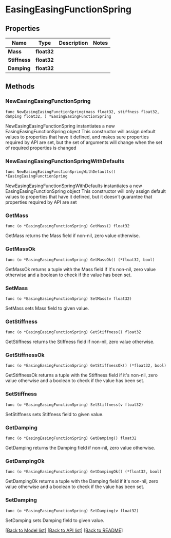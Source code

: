 # EasingEasingFunctionSpring

## Properties

Name | Type | Description | Notes
------------ | ------------- | ------------- | -------------
**Mass** | **float32** |  | 
**Stiffness** | **float32** |  | 
**Damping** | **float32** |  | 

## Methods

### NewEasingEasingFunctionSpring

`func NewEasingEasingFunctionSpring(mass float32, stiffness float32, damping float32, ) *EasingEasingFunctionSpring`

NewEasingEasingFunctionSpring instantiates a new EasingEasingFunctionSpring object
This constructor will assign default values to properties that have it defined,
and makes sure properties required by API are set, but the set of arguments
will change when the set of required properties is changed

### NewEasingEasingFunctionSpringWithDefaults

`func NewEasingEasingFunctionSpringWithDefaults() *EasingEasingFunctionSpring`

NewEasingEasingFunctionSpringWithDefaults instantiates a new EasingEasingFunctionSpring object
This constructor will only assign default values to properties that have it defined,
but it doesn't guarantee that properties required by API are set

### GetMass

`func (o *EasingEasingFunctionSpring) GetMass() float32`

GetMass returns the Mass field if non-nil, zero value otherwise.

### GetMassOk

`func (o *EasingEasingFunctionSpring) GetMassOk() (*float32, bool)`

GetMassOk returns a tuple with the Mass field if it's non-nil, zero value otherwise
and a boolean to check if the value has been set.

### SetMass

`func (o *EasingEasingFunctionSpring) SetMass(v float32)`

SetMass sets Mass field to given value.


### GetStiffness

`func (o *EasingEasingFunctionSpring) GetStiffness() float32`

GetStiffness returns the Stiffness field if non-nil, zero value otherwise.

### GetStiffnessOk

`func (o *EasingEasingFunctionSpring) GetStiffnessOk() (*float32, bool)`

GetStiffnessOk returns a tuple with the Stiffness field if it's non-nil, zero value otherwise
and a boolean to check if the value has been set.

### SetStiffness

`func (o *EasingEasingFunctionSpring) SetStiffness(v float32)`

SetStiffness sets Stiffness field to given value.


### GetDamping

`func (o *EasingEasingFunctionSpring) GetDamping() float32`

GetDamping returns the Damping field if non-nil, zero value otherwise.

### GetDampingOk

`func (o *EasingEasingFunctionSpring) GetDampingOk() (*float32, bool)`

GetDampingOk returns a tuple with the Damping field if it's non-nil, zero value otherwise
and a boolean to check if the value has been set.

### SetDamping

`func (o *EasingEasingFunctionSpring) SetDamping(v float32)`

SetDamping sets Damping field to given value.



[[Back to Model list]](../README.md#documentation-for-models) [[Back to API list]](../README.md#documentation-for-api-endpoints) [[Back to README]](../README.md)


